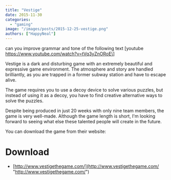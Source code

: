 ```yaml
---
title: "Vestige"
date: 2015-11-30
categories:
  - "gaming"
image: "/images/posts/2015-12-25-vestige.png"
authors: ["HappyNeal"]
---
```


can you improve grammar and tone of the following text
\[youtube https://www.youtube.com/watch?v=tVq3yZnORoE\]

Vestige is a dark and disturbing game with an extremely beautiful and expressive game environment. The atmosphere and story are handled brilliantly, as you are trapped in a former subway station and have to escape alive.

The game requires you to use a decoy device to solve various puzzles, but instead of using it as a decoy, you have to find creative alternative ways to solve the puzzles.

Despite being produced in just 20 weeks with only nine team members, the game is very well-made. Although the game length is short, I'm looking forward to seeing what else these talented people will create in the future.

You can download the game from their website: 

# Download

- [http://www.vestigethegame.com/](http://www.vestigethegame.com/ "http://www.vestigethegame.com/")
